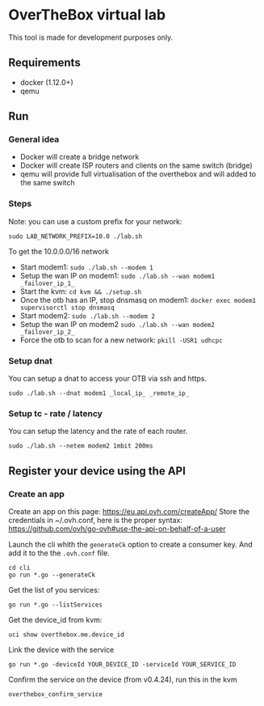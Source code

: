 # OverTheBox virtual lab

This tool is made for development purposes only.


## Requirements

* docker (1.12.0+)
* qemu

## Run

### General idea

* Docker will create a bridge network
* Docker will create ISP routers and clients on the same switch (bridge)
* qemu will provide full virtualisation of the overthebox and will added to the same switch

### Steps

Note: you can use a custom prefix for your network:

```
sudo LAB_NETWORK_PREFIX=10.0 ./lab.sh
```

To get the 10.0.0.0/16 network


* Start modem1: ```sudo ./lab.sh --modem 1```
* Setup the wan IP on modem1: ```sudo ./lab.sh --wan modem1 _failover_ip_1_```
* Start the kvm: ```cd kvm && ./setup.sh```
* Once the otb has an IP, stop dnsmasq on modem1: ```docker exec modem1 supervisorctl stop dnsmasq```
* Start modem2: ```sudo ./lab.sh --modem 2```
* Setup the wan IP on modem2 ```sudo ./lab.sh --wan modem2 _failover_ip_2_```
* Force the otb to scan for a new network: ```pkill -USR1 udhcpc```

### Setup dnat

You can setup a dnat to access your OTB via ssh and https.

```
sudo ./lab.sh --dnat modem1 _local_ip_ _remote_ip_
```

### Setup tc - rate / latency

You can setup the latency and the rate of each router.

```
sudo ./lab.sh --netem modem2 1mbit 200ms
```

## Register your device using the API

### Create an app

Create an app on this page: https://eu.api.ovh.com/createApp/
Store the credentials in ~/.ovh.conf, here is the proper syntax: https://github.com/ovh/go-ovh#use-the-api-on-behalf-of-a-user

Launch the cli whith the ```generateCk``` option to create a consumer key. And add it to the the ```.ovh.conf``` file.

```
cd cli
go run *.go --generateCk
```

Get the list of you services:


```
go run *.go --listServices
```


Get the device_id from kvm:

```
uci show overthebox.me.device_id
```

Link the device with the service

```
go run *.go -deviceId YOUR_DEVICE_ID -serviceId YOUR_SERVICE_ID
```

Confirm the service on the device (from v0.4.24), run this in the kvm

```
overthebox_confirm_service
```
